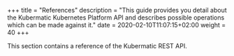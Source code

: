 +++
title = "References"
description = "This guide provides you detail about the Kubermatic Kubernetes Platform API and describes possible operations which can be made against it."
date = 2020-02-10T11:07:15+02:00
weight = 40
+++

This section contains a reference of the Kubermatic REST API.
